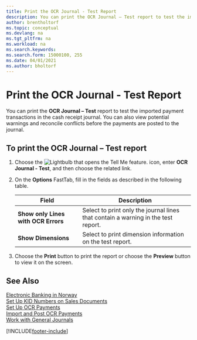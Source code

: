 ```yaml
---
title: Print the OCR Journal - Test Report
description: You can print the OCR Journal – Test report to test the imported payment transactions in the cash receipt journal in the Norwegian version.
author: brentholtorf
ms.topic: conceptual
ms.devlang: na
ms.tgt_pltfrm: na
ms.workload: na
ms.search.keywords:
ms.search.form: 15000100, 255
ms.date: 04/01/2021
ms.author: bholtorf
---
```

# Print the OCR Journal - Test Report
You can print the **OCR Journal – Test** report to test the imported payment transactions in the cash receipt journal. You can also view potential warnings and reconcile conflicts before the payments are posted to the journal.  

## To print the OCR Journal – Test report  

1.  Choose the ![Lightbulb that opens the Tell Me feature.](../../media/ui-search/search_small.png "Tell me what you want to do") icon, enter **OCR Journal - Test**, and then choose the related link.  
2.  On the **Options** FastTab, fill in the fields as described in the following table.  

    |Field|Description|  
    |---------------------------------|---------------------------------------|  
    |**Show only Lines with OCR Errors**|Select to print only the journal lines that contain a warning in the test report.|  
    |**Show Dimensions**|Select to print dimension information on the test report.|  

3.  Choose the **Print** button to print the report or choose the **Preview** button to view it on the screen.  

## See Also  
 [Electronic Banking in Norway](electronic-banking-in-norway.md)   
 [Set Up KID Numbers on Sales Documents](how-to-set-up-kid-numbers-on-sales-documents.md)   
 [Set Up OCR Payments](how-to-set-up-ocr-payments.md)   
 [Import and Post OCR Payments](how-to-import-and-post-ocr-payments.md)   
 [Work with General Journals](../../ui-work-general-journals.md)


[!INCLUDE[footer-include](../../includes/footer-banner.md)]